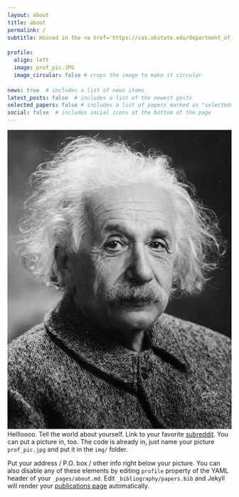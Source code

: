 ```yaml
---
layout: about
title: about
permalink: /
subtitle: Housed in the <a href='https://cas.okstate.edu/department_of_geography/'>Department of Geography</a> at Oklahoma State University and led by Dr. Saber E. Brasher.

profile:
  align: left
  image: prof_pic.JPG
  image_circular: false # crops the image to make it circular

news: true  # includes a list of news items
latest_posts: false  # includes a list of the newest posts
selected_papers: false # includes a list of papers marked as "selected={true}"
social: false  # includes social icons at the bottom of the page
---
```


![Image Alt Text](../assets/img/prof_pic.JPG)
Hellloooo. Tell the world about yourself. Link to your favorite [subreddit](http://reddit.com). You can put a picture in, too. The code is already in, just name your picture `prof_pic.jpg` and put it in the `img/` folder.

Put your address / P.O. box / other info right below your picture. You can also disable any of these elements by editing `profile` property of the YAML header of your `_pages/about.md`. Edit `_bibliography/papers.bib` and Jekyll will render your [publications page](/al-folio/publications/) automatically.
